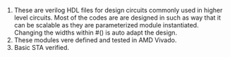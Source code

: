 1. These are verilog HDL files for design circuits commonly used in higher level circuits. Most of the codes are are designed in such as way that it can be scalable as they are parameterized module instantiated. Changing the widths within #() is auto adapt the design.
2. These modules vere defined and tested in AMD Vivado.
3. Basic STA verified.
